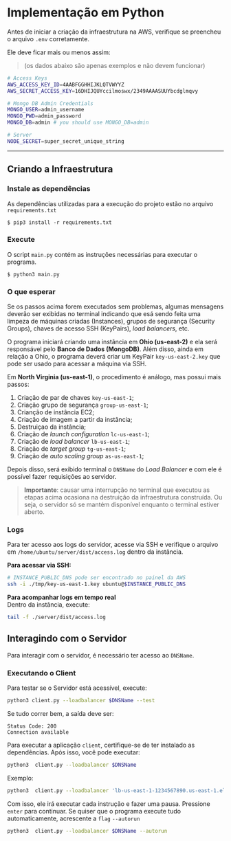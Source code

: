 # Implementação em Python

Antes de iniciar a criação da infraestrutura na AWS,
verifique se preencheu o arquivo `.env` corretamente.

Ele deve ficar mais ou menos assim:

> (os dados abaixo são apenas exemplos e não devem funcionar)

```sh
# Access Keys
AWS_ACCESS_KEY_ID=4AABFGGHHIJKLQTVWYYZ
AWS_SECRET_ACCESS_KEY=16DHIJQUYccilmoswx/2349AAAASUUYbcdglmqvy

# Mongo DB Admin Credentials
MONGO_USER=admin_username
MONGO_PWD=admin_password
MONGO_DB=admin # you should use MONGO_DB=admin

# Server
NODE_SECRET=super_secret_unique_string
```

---

## Criando a Infraestrutura

### Instale as dependências

As dependências utilizadas para a execução do projeto estão no arquivo
`requirements.txt`

    $ pip3 install -r requirements.txt

### Execute

O script `main.py` contém as instruções necessárias para executar o programa.

    $ python3 main.py

### O que esperar

Se os passos acima forem executados sem problemas, algumas mensagens deverão ser exibidas no terminal indicando que esá sendo feita uma limpeza de máquinas criadas (Instances), grupos de segurança (Security Groups), chaves de acesso SSH (KeyPairs), _load balancers_, etc.

O programa iniciará criando uma instância em **Ohio (us-east-2)** e ela será responsável pelo **Banco de Dados (MongoDB)**. Além disso, ainda em relação a Ohio, o programa deverá criar um KeyPair `key-us-east-2.key` que pode ser usado para acessar a máquina via SSH.

Em **North Virginia (us-east-1)**, o procedimento é análogo, mas possui mais passos:

1. Criação de par de chaves `key-us-east-1`;
2. Criação grupo de segurança `group-us-east-1`;
3. Crianção de instância EC2;
4. Criação de imagem a partir da instância;
5. Destruiçao da instância;
6. Criação de _launch configuration_ `lc-us-east-1`;
7. Criação de _load balancer_ `lb-us-east-1`;
8. Criação de _target group_ `tg-us-east-1`;
9. Criação de _auto scaling group_ `as-us-east-1`;

Depois disso, será exibido terminal o `DNSName` do _Load Balancer_
e com ele é possível fazer requisições ao servidor.

> **Importante**: causar uma interrupção no terminal que executou as etapas acima ocasiona na destruição da infraestrutura construída. Ou seja, o servidor só se mantém disponível enquanto o terminal estiver aberto.

### Logs

Para ter acesso aos logs do servidor, acesse via SSH e verifique o arquivo em `/home/ubuntu/server/dist/access.log` dentro da instância.

**Para acessar via SSH:**

```sh
# INSTANCE_PUBLIC_DNS pode ser encontrado no painel da AWS
ssh -i ./tmp/key-us-east-1.key ubuntu@$INSTANCE_PUBLIC_DNS
```

**Para acompanhar logs em tempo real**\
Dentro da instância, execute:

```sh
tail -f ./server/dist/access.log
```

## Interagindo com o Servidor

Para interagir com o servidor, é necessário ter acesso ao `DNSName`.

### Executando o Client

Para testar se o Servidor está acessível, execute:

```sh
python3 client.py --loadbalancer $DNSName --test
```

Se tudo correr bem, a saída deve ser:

```
Status Code: 200
Connection available
```

Para executar a aplicação `client`, certifique-se de ter instalado as dependências. Após isso, você pode executar:

```sh
python3  client.py --loadbalancer $DNSName
```

Exemplo:

```sh
python3  client.py --loadbalancer 'lb-us-east-1-1234567890.us-east-1.elb.amazonaws.com'
```

Com isso, ele irá executar cada instrução e fazer uma pausa. Pressione `enter` para continuar. Se quiser que o programa execute tudo automaticamente, acrescente a `flag` `--autorun`

```sh
python3  client.py --loadbalancer $DNSName --autorun
```
